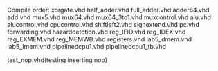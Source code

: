 Compile order:
xorgate.vhd half_adder.vhd full_adder.vhd adder64.vhd add.vhd mux5.vhd mux64.vhd mux64_3to1.vhd muxcontrol.vhd alu.vhd alucontrol.vhd cpucontrol.vhd shiftleft2.vhd signextend.vhd pc.vhd forwarding.vhd hazarddetction.vhd reg_IFID.vhd reg_IDEX.vhd reg_EXMEM.vhd reg_MEMWB.vhd registers.vhd lab5_dmem.vhd lab5_imem.vhd pipelinedcpu1.vhd pipelinedcpu1_tb.vhd 

test_nop.vhd(testing inserting nop)
